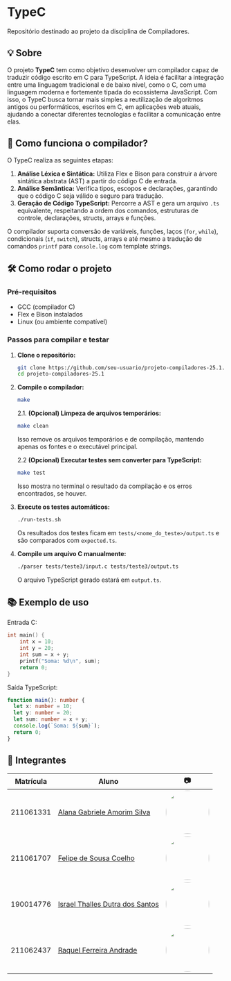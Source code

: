 # TypeC

Repositório destinado ao projeto da disciplina de Compiladores.

## 💡 Sobre

O projeto **TypeC** tem como objetivo desenvolver um compilador capaz de traduzir código escrito em C para TypeScript. A ideia é facilitar a integração entre uma linguagem tradicional e de baixo nível, como o C, com uma linguagem moderna e fortemente tipada do ecossistema JavaScript. Com isso, o TypeC busca tornar mais simples a reutilização de algoritmos antigos ou performáticos, escritos em C, em aplicações web atuais, ajudando a conectar diferentes tecnologias e facilitar a comunicação entre elas.

## 🚀 Como funciona o compilador?

O TypeC realiza as seguintes etapas:

1. **Análise Léxica e Sintática:** Utiliza Flex e Bison para construir a árvore sintática abstrata (AST) a partir do código C de entrada.
2. **Análise Semântica:** Verifica tipos, escopos e declarações, garantindo que o código C seja válido e seguro para tradução.
3. **Geração de Código TypeScript:** Percorre a AST e gera um arquivo `.ts` equivalente, respeitando a ordem dos comandos, estruturas de controle, declarações, structs, arrays e funções.

O compilador suporta conversão de variáveis, funções, laços (`for`, `while`), condicionais (`if`, `switch`), structs, arrays e até mesmo a tradução de comandos `printf` para `console.log` com template strings.

## 🛠️ Como rodar o projeto

### Pré-requisitos

- GCC (compilador C)
- Flex e Bison instalados
- Linux (ou ambiente compatível)

### Passos para compilar e testar

1. **Clone o repositório:**

   ```sh
   git clone https://github.com/seu-usuario/projeto-compiladores-25.1.git
   cd projeto-compiladores-25.1
   ```

2. **Compile o compilador:**

   ```sh
   make
   ```

   2.1. **(Opcional) Limpeza de arquivos temporários:**

   ```sh
   make clean
   ```

   Isso remove os arquivos temporários e de compilação, mantendo apenas os fontes e o executável principal.

   2.2 **(Opcional) Executar testes sem converter para TypeScript:**

   ```sh
   make test
   ```

   Isso mostra no terminal o resultado da compilação e os erros encontrados, se houver.

3. **Execute os testes automáticos:**

   ```sh
   ./run-tests.sh
   ```

   Os resultados dos testes ficam em `tests/<nome_do_teste>/output.ts` e são comparados com `expected.ts`.

4. **Compile um arquivo C manualmente:**
   ```sh
   ./parser tests/teste3/input.c tests/teste3/output.ts
   ```
   O arquivo TypeScript gerado estará em `output.ts`.

## 📚 Exemplo de uso

Entrada C:

```c
int main() {
    int x = 10;
    int y = 20;
    int sum = x + y;
    printf("Soma: %d\n", sum);
    return 0;
}
```

Saída TypeScript:

```typescript
function main(): number {
  let x: number = 10;
  let y: number = 20;
  let sum: number = x + y;
  console.log(`Soma: ${sum}`);
  return 0;
}
```

## 👥 Integrantes

| Matrícula | Aluno                                                               | 📷                                                                                         |
| --------- | ------------------------------------------------------------------- | ------------------------------------------------------------------------------------------ |
| 211061331 | [Alana Gabriele Amorim Silva](https://github.com/alanagabriele)     | <img width="100" src="https://github.com/alanagabriele.png" style="border-radius: 50px"/>  |
| 211061707 | [Felipe de Sousa Coelho](https://github.com/fsousac)                | <img width="100" src="https://github.com/fsousac.png" style="border-radius: 50px"/>        |
| 190014776 | [Israel Thalles Dutra dos Santos](https://github.com/IsraelThalles) | <img width="100" src="https://github.com/IsraelThalles.png" style="border-radius: 50px"/>  |
| 211062437 | [Raquel Ferreira Andrade](https://github.com/raquel-andrade)        | <img width="100" src="https://github.com/raquel-andrade.png" style="border-radius: 50px"/> |
